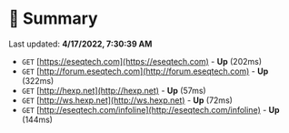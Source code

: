 # 📖 Summary
Last updated: **4/17/2022, 7:30:39 AM**

- `GET` [https://eseqtech.com](https://eseqtech.com) - **Up** (202ms)
- `GET` [http://forum.eseqtech.com](http://forum.eseqtech.com) - **Up** (322ms)
- `GET` [http://hexp.net](http://hexp.net) - **Up** (57ms)
- `GET` [http://ws.hexp.net](http://ws.hexp.net) - **Up** (72ms)
- `GET` [http://eseqtech.com/infoline](http://eseqtech.com/infoline) - **Up** (144ms)
